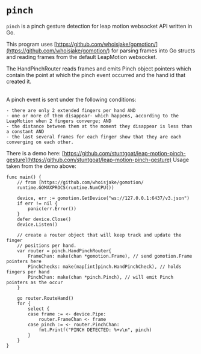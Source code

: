 `pinch`
======

`pinch` is a pinch gesture detection for leap motion websocket API written in Go.

This program uses [https://github.com/whoisjake/gomotion/](https://github.com/whoisjake/gomotion/) for parsing frames into Go structs and reading frames from the default LeapMotion websocket.
<br>

The HandPinchRouter reads frames and emits Pinch object pointers which contain the point at which the pinch event occurred and the hand id that created it.<br><br>

A pinch event is sent under the following conditions:

    - there are only 2 extended fingers per hand AND
    - one or more of them disappear- which happens, according to the LeapMotion when 2 fingers converge; AND
    - the distance between them at the moment they disappear is less than a constant AND
    - the last several frames for each finger show that they are each converging on each other.

There is a demo here: [https://github.com/stuntgoat/leap-motion-pinch-gesture](https://github.com/stuntgoat/leap-motion-pinch-gesture)
Usage taken from the demo above:

	func main() {
		// from [https://github.com/whoisjake/gomotion/
		runtime.GOMAXPROCS(runtime.NumCPU())

		device, err := gomotion.GetDevice("ws://127.0.0.1:6437/v3.json")
		if err != nil {
			panic(err.Error())
		}
		defer device.Close()
		device.Listen()

	    // create a router object that will keep track and update the finger
		// positions per hand.
	    var router = pinch.HandPinchRouter{
			FrameChan: make(chan *gomotion.Frame), // send gomotion.Frame pointers here
			PinchChecks: make(map[int]pinch.HandPinchCheck), // holds fingers per hand
			PinchChan: make(chan *pinch.Pinch), // will emit Pinch pointers as the occur
		}

	    go router.RouteHand()
		for {
			select {
			case frame := <- device.Pipe:
				router.FrameChan <- frame
			case pinch := <- router.PinchChan:
				fmt.Printf("PINCH DETECTED: %+v\n", pinch)
			}
		}
	}
